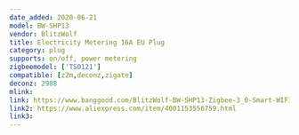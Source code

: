 ```yaml
---
date_added: 2020-06-21
model: BW-SHP13
vendor: BlitzWolf
title: Electricity Metering 16A EU Plug 
category: plug
supports: on/off, power metering
zigbeemodel: ['TS0121']
compatible: [z2m,deconz,zigate]
deconz: 2988
mlink: 
link: https://www.banggood.com/BlitzWolf-BW-SHP13-Zigbee-3_0-Smart-WIFI-Socket-16A-EU-Plug-Electricity-Metering-APP-Remote-Controller-Timer-Work-with-Amazon-Alexa-Google-Home-p-1679992.html
link2: https://www.aliexpress.com/item/4001153556759.html
link3: 
---
```

